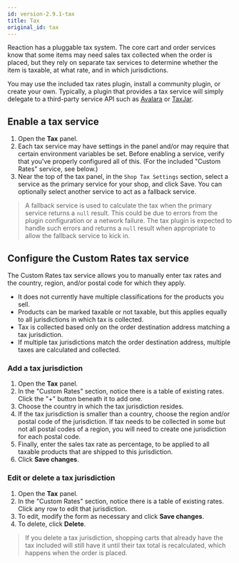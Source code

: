 ```yaml
---
id: version-2.9.1-tax
title: Tax
original_id: tax
---
```


Reaction has a pluggable tax system. The core cart and order services know that some items may need sales tax collected when the order is placed, but they rely on separate tax services to determine whether the item is taxable, at what rate, and in which jurisdictions.

You may use the included tax rates plugin, install a community plugin, or create your own. Typically, a plugin that provides a tax service will simply delegate to a third-party service API such as [Avalara](https://www.avalara.com) or [TaxJar](https://www.taxjar.com/).

## Enable a tax service

1. Open the <i class="rui font-icon fa fa-university"></i> **Tax** panel.
2. Each tax service may have settings in the panel and/or may require that certain environment variables be set. Before enabling a service, verify that you've properly configured all of this. (For the included "Custom Rates" service, see below.)
3. Near the top of the tax panel, in the `Shop Tax Settings` section, select a service as the primary service for your shop, and click Save. You can optionally select another service to act as a fallback service.

> A fallback service is used to calculate the tax when the primary service returns a `null` result. This could be due to errors from the plugin configuration or a network failure. The tax plugin is expected to handle such errors and returns a `null` result when appropriate to allow the fallback service to kick in.

## Configure the Custom Rates tax service

The Custom Rates tax service allows you to manually enter tax rates and the country, region, and/or postal code for which they apply.
- It does not currently have multiple classifications for the products you sell.
- Products can be marked taxable or not taxable, but this applies equally to all jurisdictions in which tax is collected.
- Tax is collected based only on the order destination address matching a tax jurisdiction.
- If multiple tax jurisdictions match the order destination address, multiple taxes are calculated and collected.

### Add a tax jurisdiction

1. Open the <i class="rui font-icon fa fa-university"></i> **Tax** panel.
2. In the "Custom Rates" section, notice there is a table of existing rates. Click the "+" button beneath it to add one.
3. Choose the country in which the tax jurisdiction resides.
4. If the tax jurisdiction is smaller than a country, choose the region and/or postal code of the jurisdiction. If tax needs to be collected in some but not all postal codes of a region, you will need to create one jurisdiction for each postal code.
5. Finally, enter the sales tax rate as percentage, to be applied to all taxable products that are shipped to this jurisdiction.
6. Click **Save changes**.

### Edit or delete a tax jurisdiction

1. Open the <i class="rui font-icon fa fa-university"></i> **Tax** panel.
2. In the "Custom Rates" section, notice there is a table of existing rates. Click any row to edit that jurisdiction.
3. To edit, modify the form as necessary and click **Save changes**.
4. To delete, click **Delete**.

> If you delete a tax jurisdiction, shopping carts that already have the tax included will still have it until their tax total is recalculated, which happens when the order is placed.
